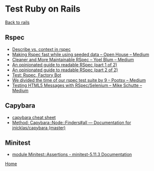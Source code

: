 # Test Ruby on Rails

[Back to rails](../links.md)

## Rspec

- [Describe vs. context in rspec][11]
- [Making Rspec fast while using seeded data – Open House – Medium][1]
- [Cleaner and More Maintainable RSpec – Yoel Blum – Medium][5]
- [An opinionated guide to readable RSpec (part 1 of 2)][6]
- [An opinionated guide to readable RSpec (part 2 of 2)][7]
- [Test: Rspec, Factory Bot][8]
- [We divided the time of our rspec test suite by 9 – Pootsy – Medium][9]
- [Testing HTML5 Messages with RSpec/Selenium – Mike Schutte – Medium][10]

## Capybara

- [capybara cheat sheet][2]
- [Method: Capybara::Node::Finders#all — Documentation for jnicklas/capybara (master)][4]

## Minitest

- [module Minitest::Assertions - minitest-5.11.3 Documentation][3]

[Home](../../../README.md)
  
[1]:https://medium.com/opendoor-labs/making-rspec-fast-while-using-seeded-data-17c8374930e5
[2]:https://gist.github.com/zhengjia/428105
[3]:http://docs.seattlerb.org/minitest/Minitest/Assertions.html
[4]:https://www.rubydoc.info/github/jnicklas/capybara/Capybara%2FNode%2FFinders:all
[5]:https://medium.com/@yoelblum_45935/cleaner-and-more-maintainable-rspec-cb0b439cd349
[6]:https://medium.com/selleo/an-opinionated-guide-to-readable-rspec-part-1-of-2-fe1dce79a478
[7]:https://medium.com/selleo/an-opinionated-guide-to-readable-rspec-part-2-of-2-2cc64b92aa14
[8]:https://medium.com/@lukepierotti/setting-up-rspec-and-factory-bot-3bb2153fb909
[9]:https://medium.com/pootsy/we-divided-the-time-of-our-rspec-test-suite-by-9-c7f991852c9a
[10]:https://medium.com/@tmikeschu/testing-html5-messages-with-rspec-selenium-5f5834c5af10
[11]:http://lmws.net/describe-vs-context-in-rspec